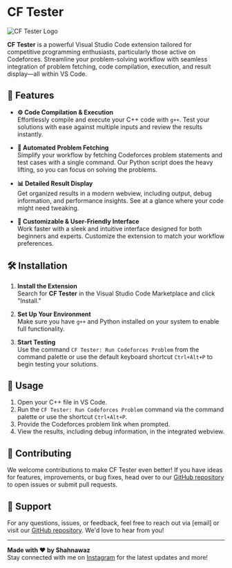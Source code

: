 # CF Tester

![CF Tester Logo](https://github.com/TheShahnawaaz/CF_TESTER/img.png)

**CF Tester** is a powerful Visual Studio Code extension tailored for competitive programming enthusiasts, particularly those active on Codeforces. Streamline your problem-solving workflow with seamless integration of problem fetching, code compilation, execution, and result display—all within VS Code.

## 🚀 Features

- **⚙️ Code Compilation & Execution**  
  Effortlessly compile and execute your C++ code with `g++`. Test your solutions with ease against multiple inputs and review the results instantly.

- **📡 Automated Problem Fetching**  
  Simplify your workflow by fetching Codeforces problem statements and test cases with a single command. Our Python script does the heavy lifting, so you can focus on solving the problems.

- **📊 Detailed Result Display**  
  Get organized results in a modern webview, including output, debug information, and performance insights. See at a glance where your code might need tweaking.

- **🎨 Customizable & User-Friendly Interface**  
  Work faster with a sleek and intuitive interface designed for both beginners and experts. Customize the extension to match your workflow preferences.

## 🛠️ Installation

1. **Install the Extension**  
   Search for **CF Tester** in the Visual Studio Code Marketplace and click "Install."

2. **Set Up Your Environment**  
   Make sure you have `g++` and Python installed on your system to enable full functionality.

3. **Start Testing**  
   Use the command `CF Tester: Run Codeforces Problem` from the command palette or use the default keyboard shortcut `Ctrl+Alt+P` to begin testing your solutions.

## 📖 Usage

1. Open your C++ file in VS Code.
2. Run the `CF Tester: Run Codeforces Problem` command via the command palette or use the shortcut `Ctrl+Alt+P`.
3. Provide the Codeforces problem link when prompted.
4. View the results, including debug information, in the integrated webview.

## 🤝 Contributing

We welcome contributions to make CF Tester even better! If you have ideas for features, improvements, or bug fixes, head over to our [GitHub repository](#) to open issues or submit pull requests.

## 💬 Support

For any questions, issues, or feedback, feel free to reach out via [email] or visit our [GitHub repository](#). We'd love to hear from you!

---

**Made with ❤️ by Shahnawaz**  
Stay connected with me on [Instagram](https://www.instagram.com/theshahnawaaz/) for the latest updates and more!
